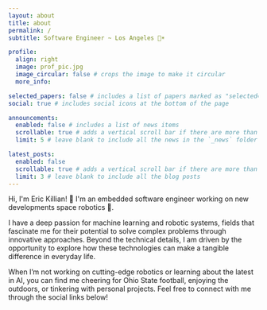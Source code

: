 ```yaml
---
layout: about
title: about
permalink: /
subtitle: Software Engineer ~ Los Angeles 🌴☀️

profile:
  align: right
  image: prof_pic.jpg
  image_circular: false # crops the image to make it circular
  more_info: 

selected_papers: false # includes a list of papers marked as "selected={true}"
social: true # includes social icons at the bottom of the page

announcements:
  enabled: false # includes a list of news items
  scrollable: true # adds a vertical scroll bar if there are more than 3 news items
  limit: 5 # leave blank to include all the news in the `_news` folder

latest_posts:
  enabled: false
  scrollable: true # adds a vertical scroll bar if there are more than 3 new posts items
  limit: 3 # leave blank to include all the blog posts
---
```

Hi, I'm Eric Killian! 👋 I'm an embedded software engineer working on new developments space robotics 🤖.

I have a deep passion for machine learning and robotic systems, fields that fascinate me for their potential to solve complex problems through innovative approaches. Beyond the technical details, I am driven by the opportunity to explore how these technologies can make a tangible difference in everyday life.

When I’m not working on cutting-edge robotics or learning about the latest in AI, you can find me cheering for Ohio State football, enjoying the outdoors, or tinkering with personal projects. Feel free to connect with me through the social links below!
